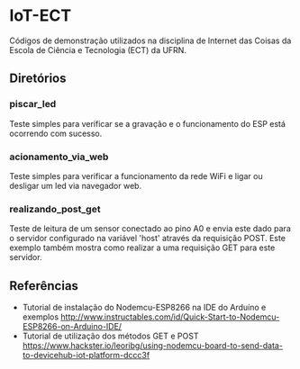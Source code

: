 # IoT-ECT
Códigos de demonstração utilizados na disciplina de Internet das Coisas da Escola de Ciência e Tecnologia (ECT) da UFRN. 

## Diretórios

### piscar_led 
Teste simples para verificar se a gravação e o funcionamento do ESP está ocorrendo com sucesso. 

### acionamento_via_web
Teste simples para verificar a funcionamento da rede WiFi e ligar ou desligar um led via navegador web. 

### realizando_post_get
Teste de leitura de um sensor conectado ao pino A0 e envia este dado para o servidor configurado na variável 'host' através da requisição POST. Este exemplo também mostra como realizar a uma requisição GET para este servidor.  

## Referências 

* Tutorial de instalação do Nodemcu-ESP8266 na IDE do Arduíno e exemplos http://www.instructables.com/id/Quick-Start-to-Nodemcu-ESP8266-on-Arduino-IDE/ 
* Tutorial de utilização dos métodos GET e POST  https://www.hackster.io/leoribg/using-nodemcu-board-to-send-data-to-devicehub-iot-platform-dccc3f

